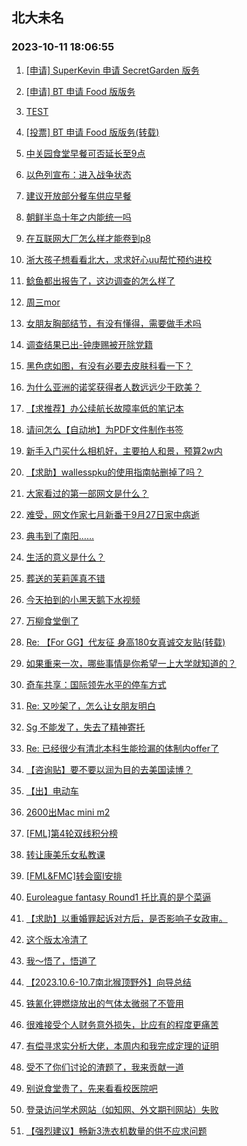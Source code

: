 ## 北大未名 
### 2023-10-11 18:06:55

1. [[申请] SuperKevin 申请 SecretGarden 版务](https://bbs.pku.edu.cn/v2/post-read.php?bid=751&threadid=18661700)

2. [[申请] BT 申请 Food 版版务](https://bbs.pku.edu.cn/v2/post-read.php?bid=662&threadid=18661598)

3. [TEST](https://bbs.pku.edu.cn/v2/post-read.php?bid=7&threadid=18655636)

4. [[投票] BT 申请 Food 版版务(转载)](https://bbs.pku.edu.cn/v2/post-read.php?bid=662&threadid=18662181)

5. [中关园食堂早餐可否延长至9点](https://bbs.pku.edu.cn/v2/post-read.php?bid=1431&threadid=18661850)

6. [以色列宣布：进入战争状态](https://bbs.pku.edu.cn/v2/post-read.php?bid=155&threadid=18660341)

7. [建议开放部分餐车供应早餐](https://bbs.pku.edu.cn/v2/post-read.php?bid=1431&threadid=18662194)

8. [朝鲜半岛十年之内能统一吗](https://bbs.pku.edu.cn/v2/post-read.php?bid=155&threadid=18644857)

9. [在互联网大厂怎么样才能卷到p8](https://bbs.pku.edu.cn/v2/post-read.php?bid=104&threadid=18657630)

10. [浙大孩子想看看北大，求求好心uu帮忙预约进校](https://bbs.pku.edu.cn/v2/post-read.php?bid=457&threadid=18662318)

11. [鲶鱼都出报告了，这边调查的怎么样了](https://bbs.pku.edu.cn/v2/post-read.php?bid=478&threadid=18661664)

12. [周三mor](https://bbs.pku.edu.cn/v2/post-read.php?bid=468&threadid=18662068)

13. [女朋友胸部结节，有没有懂得，需要做手术吗](https://bbs.pku.edu.cn/v2/post-read.php?bid=244&threadid=18661719)

14. [调查结果已出-钟庚赐被开除党籍](https://bbs.pku.edu.cn/v2/post-read.php?bid=606&threadid=18661628)

15. [黑色痣如图，有没有必要去皮肤科看一下？](https://bbs.pku.edu.cn/v2/post-read.php?bid=244&threadid=18662119)

16. [为什么亚洲的诺奖获得者人数远远少于欧美？](https://bbs.pku.edu.cn/v2/post-read.php?bid=606&threadid=18661468)

17. [【求推荐】办公续航长故障率低的笔记本](https://bbs.pku.edu.cn/v2/post-read.php?bid=484&threadid=18660908)

18. [请问怎么【自动地】为PDF文件制作书签](https://bbs.pku.edu.cn/v2/post-read.php?bid=35&threadid=18661809)

19. [新手入门买什么相机好，主要拍人和景，预算2w内](https://bbs.pku.edu.cn/v2/post-read.php?bid=197&threadid=18660348)

20. [【求助】wallesspku的使用指南帖删掉了吗？](https://bbs.pku.edu.cn/v2/post-read.php?bid=35&threadid=18353276)

21. [大家看过的第一部网文是什么？](https://bbs.pku.edu.cn/v2/post-read.php?bid=1475&threadid=18661360)

22. [难受，网文作家七月新番于9月27日家中病逝](https://bbs.pku.edu.cn/v2/post-read.php?bid=1475&threadid=18662095)

23. [典韦到了南阳……](https://bbs.pku.edu.cn/v2/post-read.php?bid=309&threadid=18659347)

24. [生活的意义是什么？](https://bbs.pku.edu.cn/v2/post-read.php?bid=251&threadid=18216608)

25. [葬送的芙莉莲真不错](https://bbs.pku.edu.cn/v2/post-read.php?bid=108&threadid=18660815)

26. [今天拍到的小黑天鹅下水视频](https://bbs.pku.edu.cn/v2/post-read.php?bid=441&threadid=18661427)

27. [万柳食堂倒了](https://bbs.pku.edu.cn/v2/post-read.php?bid=90&threadid=18662104)

28. [Re: 【For GG】代友征 身高180女真诚交友贴(转载)](https://bbs.pku.edu.cn/v2/post-read.php?bid=72&threadid=18661346)

29. [如果重来一次，哪些事情是你希望一上大学就知道的？](https://bbs.pku.edu.cn/v2/post-read.php?bid=103&threadid=18662178)

30. [奇车共享：国际领先水平的停车方式](https://bbs.pku.edu.cn/v2/post-read.php?bid=103&threadid=18661034)

31. [Re: 又吵架了，怎么让女朋友明白](https://bbs.pku.edu.cn/v2/post-read.php?bid=176&threadid=18661790)

32. [Sg 不能发了，失去了精神寄托](https://bbs.pku.edu.cn/v2/post-read.php?bid=176&threadid=18661758)

33. [Re: 已经很少有清北本科生能捡漏的体制内offer了](https://bbs.pku.edu.cn/v2/post-read.php?bid=99&threadid=18661994)

34. [【咨询贴】要不要以润为目的去美国读博？](https://bbs.pku.edu.cn/v2/post-read.php?bid=99&threadid=18662084)

35. [【出】电动车](https://bbs.pku.edu.cn/v2/post-read.php?bid=71&threadid=18662297)

36. [2600出Mac mini m2](https://bbs.pku.edu.cn/v2/post-read.php?bid=71&threadid=18662258)

37. [[FML]第4轮双线积分榜](https://bbs.pku.edu.cn/v2/post-read.php?bid=519&threadid=18662070)

38. [转让康美乐女私教课](https://bbs.pku.edu.cn/v2/post-read.php?bid=219&threadid=18662225)

39. [[FML&FMC]转会窗I安排](https://bbs.pku.edu.cn/v2/post-read.php?bid=519&threadid=18662078)

40. [Euroleague fantasy Round1 托比真的是个菜逼](https://bbs.pku.edu.cn/v2/post-read.php?bid=88&threadid=18659669)

41. [【求助】以重婚罪起诉对方后，是否影响子女政审。](https://bbs.pku.edu.cn/v2/post-read.php?bid=301&threadid=18662108)

42. [这个版太冷清了](https://bbs.pku.edu.cn/v2/post-read.php?bid=143&threadid=18660597)

43. [我～悟了，悟道了](https://bbs.pku.edu.cn/v2/post-read.php?bid=544&threadid=18660444)

44. [【2023.10.6-10.7南北猴顶野外】向导总结](https://bbs.pku.edu.cn/v2/post-read.php?bid=224&threadid=18661642)

45. [铁氰化钾燃烧放出的气体太微弱了不管用](https://bbs.pku.edu.cn/v2/post-read.php?bid=690&threadid=18661466)

46. [很难接受个人财务意外损失，比应有的程度更痛苦](https://bbs.pku.edu.cn/v2/post-read.php?bid=690&threadid=18661814)

47. [有偿寻求实分析大佬，本周内和我完成定理的证明](https://bbs.pku.edu.cn/v2/post-read.php?bid=1211&threadid=18661935)

48. [受不了你们讨论的渣题了，我来贡献一道](https://bbs.pku.edu.cn/v2/post-read.php?bid=1211&threadid=15317214)

49. [别说食堂贵了，先来看看校医院吧](https://bbs.pku.edu.cn/v2/post-read.php?bid=438&threadid=18661748)

50. [登录访问学术网站（如知网、外文期刊网站）失败](https://bbs.pku.edu.cn/v2/post-read.php?bid=668&threadid=18662152)

51. [【强烈建议】畅新3洗衣机数量的供不应求问题](https://bbs.pku.edu.cn/v2/post-read.php?bid=438&threadid=18647978)

